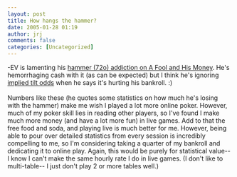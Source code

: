 ```yaml
---
layout: post
title: How hangs the hammer?
date: 2005-01-28 01:19
author: jrj
comments: false
categories: [Uncategorized]
---
```

-EV is lamenting his <a href="http://foolandhismoney.blogspot.com/2005/01/stop-hammertime.html" target="_blank">hammer (72o) addiction on A Fool and His Money</a>. He's hemorrhaging cash with it (as can be expected) but I think he's ignoring <a href="http://beta.pokerstreams.com/communities/pokerstreams/blog/2005_01_01_archive.htm#110690065324716719" target="_blank">implied tilt odds</a> when he says it's hurting his bankroll.  :)<br /><br />Numbers like these (he quotes some statistics on how much he's losing with the hammer) make me wish I played a lot more online poker. However, much of my poker skill lies in reading other players, so I've found I make much more money (and have a lot more fun) in live games. Add to that the free food and soda, and playing live is much better for me. However, being able to pour over detailed statistics from every session is incredibly compelling to me, so I'm considering taking a quarter of my bankroll and dedicating it to online play. Again, this would be purely for statistical value-- I know I can't make the same hourly rate I do in live games. (I don't like to multi-table-- I just don't play 2 or more tables well.)
